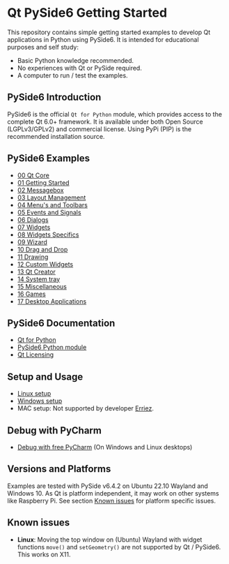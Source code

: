 # Qt PySide6 Getting Started

This repository contains simple getting started examples to develop Qt
applications in Python using PySide6. It is intended for educational purposes
and self study:

- Basic Python knowledge recommended.
- No experiences with Qt or PySide required.
- A computer to run / test the examples.

## PySide6 Introduction

PySide6 is the official `Qt for Python` module, which provides access to the
complete Qt 6.0+ framework. It is available under both Open Source 
(LGPLv3/GPLv2) and commercial license. Using PyPi (PIP) is the recommended
installation source.

## PySide6 Examples

- [00 Qt Core](00_qt_core/README.md)
- [01 Getting Started](01_gettings_started/README.md)
- [02 Messagebox](02_messagebox/README.md)
- [03 Layout Management](03_layout_management/README.md)
- [04 Menu's and Toolbars](04_menus_toolbars/README.md)
- [05 Events and Signals](05_events_and_signals/README.md)
- [06 Dialogs](06_dialogs/README.md)
- [07 Widgets](07_widgets/README.md)
- [08 Widgets Specifics](08_widgets_specifics/README.md)
- [09 Wizard](09_wizard/README.md)
- [10 Drag and Drop](10_drag_and_drop/README.md)
- [11 Drawing](11_drawing/README.md)
- [12 Custom Widgets](12_custom_widgets/README.md)
- [13 Qt Creator](13_qt_creator/README.md)
- [14 System tray](14_system_tray/README.md)
- [15 Miscellaneous](15_misc/README.md)
- [16 Games](16_games/README.md)
- [17 Desktop Applications](17_desktop_apps/README.md)

## PySide6 Documentation

- [Qt for Python](https://doc.qt.io/qtforpython/)
- [PySide6 Python module](https://pypi.org/project/PySide6/)
- [Qt Licensing](https://www.qt.io/licensing/)

## Setup and Usage

- [Linux setup](SETUP_LINUX.md)
- [Windows setup](SETUP_WINDOWS.md)
- MAC setup: Not supported by developer [Erriez](https://github.com/Erriez/).

## Debug with PyCharm

- [Debug with free PyCharm](SETUP_PyCharm.md) (On Windows and Linux desktops)

## Versions and Platforms

Examples are tested with PySide v6.4.2 on Ubuntu 22.10 Wayland and Windows 10.
As Qt is platform independent, it may work on other systems like Raspberry Pi.
See section [Known issues](https://github.com/Erriez/pyside6-getting-started#known-issues) 
for platform specific issues.

## Known issues

- **Linux**: Moving the top window on (Ubuntu) Wayland with widget functions
  `move()` and `setGeometry()` are not supported by Qt / PySide6. This works on
  X11.
